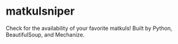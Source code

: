 # matkulsniper

Check for the availability of your favorite matkuls! Built by Python, BeautifulSoup, and Mechanize.
